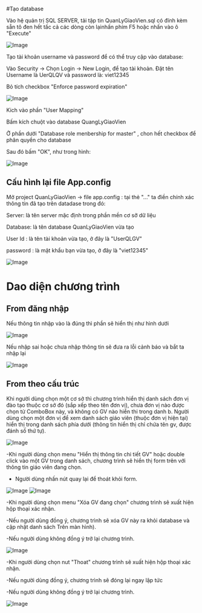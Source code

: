 #Tạo database 

Vào hệ quản trị SQL SERVER, tải tập tin QuanLyGiaoVien.sql có đính kèm sẵn tô đen hết tấc cả các dòng còn lạinhấn phím F5 hoặc nhấn vào ô "Execute"

![Image](img/hinh1.png)

Tạo tài khoản username và password để có thể truy cập vào database:

Vào Security -> Chọn Login -> New Login, để tạo tài khoản. Đặt tên Username là UerQLQV và password là: viet12345

Bỏ tích checkbox "Enforce password expiration"

![Image](img/hinh2.png)

Kich vào phần "User Mapping"

Bấm kích chuột vào database QuangLyGiaoVien

Ở phần dưới "Database role menbership for master" , chon hết checkbox để phân quyền cho database

Sau đó bấm "OK", như trong hình:

![Image](img/hinh3.png)

## Cấu hình lại file App.config

Mở project QuanLyGiaoVien -> file app.config : tại thẻ "<add>...</add>" ta điền chính xác thông tin đã tạo trên datadase trong đó:

Server: là tên server mặc định trong phần mền cơ sỡ dữ liệu

Database: là tên database QuanLyGiaoVien vừa tạo

User Id : là tên tài khoản vừa tạo, ở đây là "UserQLGV"

password : là mật khẩu bạn vừa tạo, ở đây là "viet12345"

![Image](img/hinh5.png)

# Dao diện chương trình

## From đăng nhập

Nếu thông tin nhập vào là đúng thì phần sẽ hiển thị như hình dưới

![Image](img/hinh7.png)

Nếu nhập sai hoặc chưa nhập thông tin sẽ đưa ra lỗi cảnh báo và bắt ta nhập lại

![Image](img/hinh8.png)

## From theo cấu trúc

Khi người dùng chọn một cơ sở thì chương trình hiển thị danh  sách đơn vị đào tạo thuộc cơ sở đó (sắp xếp theo tên đơn vị), chưa đơn vị nào được chọn từ ComboBox này, và không có GV nào hiển  thi  trong danh b. Người dùng chọn một đơn vị để xem danh sách giáo viên (thuộc đơn vị hiện tại) hiển thị trong danh sách phía dưới (thông tin hiển thị chỉ chứa tên gv, được đánh số thứ tự).

![Image](img/hinh9.png)

 -Khi người dùng chọn menu "Hiển thị thông tin chi tiết GV" hoặc double click vào một GV trong danh sách, chương trình sẽ hiển thị form   trên với thông tin giáo viên đang chọn. 
 
 - Người dùng nhấn nút quay lại để thoát khỏi form. 
 
 ![Image](img/hinh11.png)
 ![Image](img/hinh10.png)
 
 
 -Khi người dùng chọn menu "Xóa GV đang chọn" chương trình sẽ xuất hiện hộp thoại xác nhận.
 
 -Nếu người dùng đồng ý, chương  trình sẽ xóa GV này ra khỏi database và cập nhật danh sách Trên màn hình). 
 
 -Nếu người dùng không đồng ý trở lại chương trình. 
 
 ![Image](img/hinh12.png)
 
 -Khi người dùng chọn nut "Thoat" chương trình sẽ xuất hiện hộp thoại xác nhận.
 
 -Nếu người dùng đồng ý, chương  trình sẽ đóng lại ngay lập tức
 
 -Nếu người dùng không đồng ý trở lại chương trình. 
 
 ![Image](img/hinh13.png)
 
 
 
 
 
 
 


